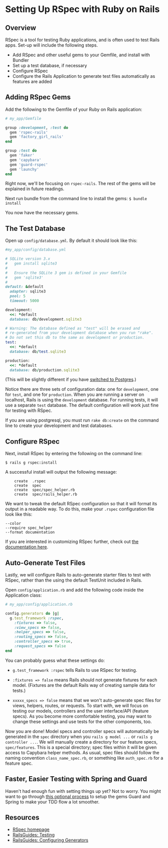 # Setting Up RSpec with Ruby on Rails

## Overview

RSpec is a tool for testing Ruby applications, and is often used to test
Rails apps. Set-up will include the following steps.

* Add RSpec and other useful gems to your Gemfile, and install with
 Bundler
* Set up a test database, if necessary
* Configure RSpec
* Configure the Rails Application to generate test files automatically
  as features are added

## Adding RSpec Gems

Add the following to the Gemfile of your Ruby on Rails application:

```ruby
# my_app/Gemfile

group :development, :test do
  gem 'rspec-rails'
  gem 'factory_girl_rails'
end

group :test do
  gem 'faker'
  gem 'capybara'
  gem 'guard-rspec'
  gem 'launchy'
end
```

Right now, we'll be focusing on `rspec-rails`. The rest of the gems will be explained in future readings.

Next run bundle from the command line to install the gems:
``
$ bundle install
``

You now have the necessary gems.

## The Test Database

Open up `config/database.yml`.  By default it should look like this:

```ruby
#my_app/config/database.yml

# SQLite version 3.x
#   gem install sqlite3
#
#   Ensure the SQLite 3 gem is defined in your Gemfile
#   gem 'sqlite3'
#
default: &default
  adapter: sqlite3
  pool: 5
  timeout: 5000

development:
  <<: *default
  database: db/development.sqlite3

# Warning: The database defined as "test" will be erased and
# re-generated from your development database when you run "rake".
# Do not set this db to the same as development or production.
test:
  <<: *default
  database: db/test.sqlite3

production:
  <<: *default
  database: db/production.sqlite3
```

(This will be slightly different if you have
[switched to Postgres][postgres].)

[postgres]: ../../sql/readings/first-rails-project.md#postgres

Notice there are three sets of configuration data: one for
`development`, one for `test`, and one for `production`. When you are
running a server on localhost, Rails is using the `development`
database. For running tests, it will use a separate `test` database. The
default configuration will work just fine for testing with RSpec.

If you are using postgresql, you must run `rake db:create` on the
command line to create your development and test databases.

## Configure RSpec

Next, install RSpec by entering the following on the command line:

```
$ rails g rspec:install
```
A successful install will output the following message:
```
    create  .rspec
    create  spec
    create  spec/spec_helper.rb
    create  spec/rails_helper.rb
```

We want to tweak the default RSpec configuration so that it will format
its output in a readable way. To do this, make your `.rspec`
configuration file look like this:

```
--color
--require spec_helper
--format documentation
```
If you are interested in customizing RSpec further, check out
[the documentation here][rspec-doc].

[rspec-doc]: https://github.com/rspec/rspec-core

## Auto-Generate Test Files

Lastly, we will configure Rails to auto-generate starter files to test
with RSpec, rather than the using the default TestUnit included in
Rails.

Open `config/application.rb` and add the following code inside the
Application class:

```ruby
# my_app/config/application.rb

config.generators do |g|
  g.test_framework :rspec,
    :fixtures => false,
    :view_specs => false,
    :helper_specs => false,
    :routing_specs => false,
    :controller_specs => true,
    :request_specs => false
end
```
You can probably guess what these settings do:

 * `g.test_framework :rspec` tells Rails to use RSpec for testing.

 * `:fixtures => false` means Rails should not generate fixtures for
 each model. (Fixtures are the default Rails way of creating sample data
 for tests.)

 *  `xxxxx_specs => false` means that we won't auto-generate spec files
for views, helpers, routes, or requests.  To start with, we
will focus on testing our models, controllers and the user interface/API (feature specs). As you become more comfortable testing, you may want to change these settings and use tests for the other components, too.

Now you are done! Model specs and controller specs will automatically be generated in the `spec` directory when you `rails g model ...` or `rails g controller ...`. We will manually create a
directory for our feature specs, `spec/features`. This is a special
directory; spec files within it will be given access to Capybara helper
methods. As usual, spec files should follow the naming convention
`class_name_spec.rb`, or something like `auth_spec.rb` for a feature
spec.

## Faster, Easier Testing with Spring and Guard

Haven't had enough fun with setting things up yet? Not to worry. You
might want to go through [this optional process][guard-spring-setup] to
setup the gems Guard and Spring to make your TDD flow a lot smoother.

[guard-spring-setup]: ./guard-spring-setup.md

## Resources
 * [RSpec homepage][rspec-home]
 * [RailsGuides: Testing][rails-guides-testing]
 * [RailsGuides: Configuring Generators][generators]

[rspec-home]: http://rspec.info/
[rails-guides-testing]: http://guides.rubyonrails.org/testing.html
[generators]: http://guides.rubyonrails.org/configuring.html#configuring-generators
